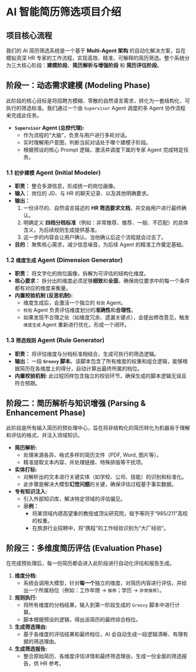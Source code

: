 # AI 智能简历筛选项目介绍

## 项目核心流程

我们的 AI 简历筛选系统是一个基于 **Multi-Agent 架构** 的自动化解决方案，旨在模拟资深 HR 专家的工作流程，实现高效、精准、可解释的简历筛选。整个系统分为三大核心阶段：**建模阶段**、**简历解析与增强阶段** 和 **简历评估阶段**。

## 阶段一：动态需求建模 (Modeling Phase)

此阶段的核心目标是将招聘方模糊、零散的自然语言需求，转化为一套结构化、可执行的筛选标准。我们通过一个由 `Supervisor` Agent 调度的多 Agent 协作流程来完成此任务。

-   **`Supervisor` Agent (总控代理):**
    -   作为流程的“大脑”，负责与用户进行多轮对话。
    -   实时理解用户意图，判断当前对话处于哪个建模子阶段。
    -   根据预设的核心 Prompt 逻辑，激活并调度下属的专家 Agent 完成特定任务。

### 1.1 `初步建模` Agent (Initial Modeler)

-   **职责：** 整合多源信息，形成统一的岗位画像。
-   **输入：** 岗位的 JD、与 HR 的聊天记录、以及其他明确要求。
-   **输出：**
    1.  一份详尽的、自然语言描述的 **HR 筛选要求文档**，并交由用户进行最终确认。
    2.  明确定义 **四档分档标准**（例如：非常推荐、推荐、一般、不匹配）的具体含义，为后续规则生成提供基准。
    3. 这一步的内容会让用户确认，当他确认后这个流程就会过去了。
-   **目的：** 聚焦核心需求，减少信息噪音，为后续 Agent 的精准工作奠定基础。

### 1.2 `维度生成` Agent (Dimension Generator)

-   **职责：** 将文字化的岗位画像，拆解为可评估的结构化维度。
-   **核心要求：** 拆分出的维度必须足够**细致**和**全面**，确保岗位要求中的每一个条件都有对应的维度来衡量。
-   **内置校验机制 (反思机制):**
    -   维度生成后，会激活一个独立的 `校验` Agent。
    -   `校验` Agent 负责评估维度划分的**准确性**和**合理性**。
    -   如果发现不合理之处（如维度冗余、遗漏关键点），会提出修改意见，触发 `维度生成` Agent 重新进行优化，形成一个闭环。

### 1.3 `筛选规则` Agent (Rule Generator)

-   **职责：** 将评估维度与分档标准相结合，生成可执行的筛选逻辑。
-   **输出：** 一段 **`Groovy` 脚本**。该脚本包含了所有维度的权重和组合逻辑，能够根据简历在各维度上的得分，自动计算出最终所属的档位。
-   **内置校验机制:** 此过程同样包含独立的校验环节，确保生成的脚本逻辑无误且符合预期。

## 阶段二：简历解析与知识增强 (Parsing & Enhancement Phase)

此阶段是所有输入简历的预处理中心，旨在将非结构化的简历转化为机器易于理解和评估的格式，并注入领域知识。

-   **简历解析:**
    -   处理来源各异、格式多样的简历文件（PDF, Word, 图片等）。
    -   精准提取文本内容，并处理链接、特殊排版等干扰项。
-   **实体打标:**
    -   对解析出的文本进行关键实体（如学校、公司、技能）的识别和标准化。
    -   此步骤是解决大模型**幻觉问题**的关键，确保评估过程基于事实数据。
-   **专有知识注入:**
    -   引入外部知识库，解决特定领域的评估偏见。
    -   **示例：**
        -   将某领域内德高望重的教授或顶尖研究院，赋予等同于“985/211”高校的权重。
        -   在旅游行业招聘中，将“携程”的工作经验识别为“大厂经验”。

## 阶段三：多维度简历评估 (Evaluation Phase)

在完成预处理后，每一份简历都会进入此阶段进行自动化评估和报告生成。

1.  **维度分档:**
    -   系统会调用大模型，针对**每一个**独立的维度，对简历内容进行评估，并给出一个所属档位（例如：工作年限 -> `推荐`；学历 -> `非常推荐`）。
2.  **规则执行:**
    -   将所有维度的分档结果，输入到第一阶段生成的 `Groovy` 脚本中进行计算。
    -   脚本根据预设的逻辑，得出该简历的最终综合档位。
3.  **生成筛选理由:**
    -   基于各维度的评估结果和最终档位，AI 会自动生成一段逻辑清晰、有理有据的筛选理由。
4.  **生成筛选报告:**
    -   整合原始简历、各维度评估详情和最终筛选理由，生成一份全面的筛选报告，供 HR 参考。

